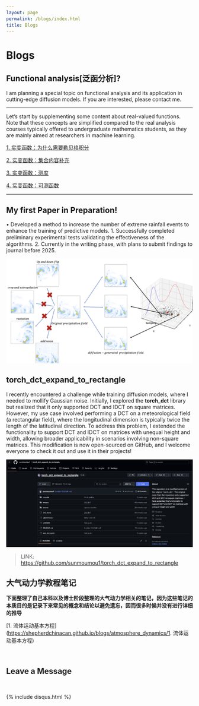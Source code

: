 ```yaml
---
layout: page
permalink: /blogs/index.html
title: Blogs
---
```


# Blogs

## Functional analysis[泛函分析]?
I am planning a special topic on functional analysis and its application in cutting-edge diffusion models. If you are interested, please contact me.

---
Let’s start by supplementing some content about real-valued functions. Note that these concepts are simplified compared to the real analysis courses typically offered to undergraduate mathematics students, as they are mainly aimed at researchers in machine learning.

[1. 实变函数：为什么需要勒贝格积分](https://obsius.site/0o5s281v5r5v4320144i)

[2. 实变函数：集合内容补充](https://obsius.site/3n5y3u2w1l2a3p1g0i10)

[3. 实变函数：测度](https://obsius.site/3n5y3u2w1l2a3p1g0i10)

[4. 实变函数：可测函数](https://obsius.site/3n5y3u2w1l2a3p1g0i10)

---


## My first Paper in Preparation!

• Developed a method to increase the number of extreme rainfall events to enhance the training of predictive models.
    1. Successfully completed preliminary experimental tests validating the eﬀectiveness of the algorithms.
    2. Currently in the writing phase, with plans to submit findings to journal before 2025.

![demo](./images/paper_pic.png)


## torch_dct_expand_to_rectangle

I recently encountered a challenge while training diffusion models, where I needed to mollify Gaussian noise. Initially, I explored the __torch_dct__ library but realized that it only supported DCT and IDCT on square matrices. However, my use case involved performing a DCT on a meteorological field (a rectangular field), where the longitudinal dimension is typically twice the length of the latitudinal direction. To address this problem, I extended the functionality to support DCT and IDCT on matrices with unequal height and width, allowing broader applicability in scenarios involving non-square matrices. This modification is now open-sourced on GitHub, and I welcome everyone to check it out and use it in their projects!

![torch_dct_expand+to+rectangle](./images/torch_dct_expand+to+rectangle.png)

> LINK: https://github.com/sunmoumou1/torch_dct_expand_to_rectangle

## 大气动力学教程笔记
__下面整理了自己本科以及博士阶段整理的大气动力学相关的笔记，因为这些笔记的本质目的是记录下来常见的概念和结论以避免遗忘，因而很多时候并没有进行详细的推导__

[1. 流体运动基本方程](https://shepherdchinacan.github.io/blogs/atmosphere_dynamics/1. 流体运动基本方程)


<br>

## Leave a Message

<br>

{% include disqus.html %} 

<br>

